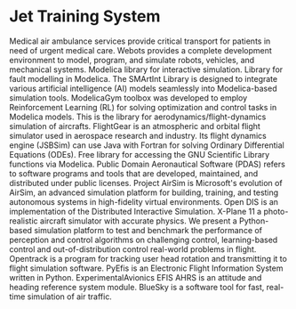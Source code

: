 # Jet Training System

Medical air ambulance services provide critical transport for patients in need of urgent medical care. Webots provides a complete development environment to model, program, and simulate robots, vehicles, and mechanical systems. Modelica library for interactive simulation. Library for fault modelling in Modelica. The SMArtInt Library is designed to integrate various artificial intelligence (AI) models seamlessly into Modelica-based simulation tools. ModelicaGym toolbox was developed to employ Reinforcement Learning (RL) for solving optimization and control tasks in Modelica models. This is the library for aerodynamics/flight-dynamics simulation of aircrafts. FlightGear is an atmospheric and orbital flight simulator used in aerospace research and industry. Its flight dynamics engine (JSBSim) can use Java with Fortran for solving Ordinary Differential Equations (ODEs). Free library for accessing the GNU Scientific Library functions via Modelica. Public Domain Aeronautical Software (PDAS) refers to software programs and tools that are developed, maintained, and distributed under public licenses. Project AirSim is Microsoft's evolution of AirSim, an advanced simulation platform for building, training, and testing autonomous systems in high-fidelity virtual environments. Open DIS is an implementation of the Distributed Interactive Simulation. X-Plane 11 a photo-realistic aircraft simulator with accurate physics. We present a Python-based simulation platform to test and benchmark the performance of perception and control algorithms on challenging control, learning-based control and out-of-distribution control real-world problems in flight. Opentrack is a program for tracking user head rotation and transmitting it to flight simulation software. PyEfis is an Electronic Flight Information System written in Python. ExperimentalAvionics EFIS AHRS is an attitude and heading reference system module. BlueSky is a software tool for fast, real-time simulation of air traffic.